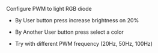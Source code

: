 Configure PWM to light RGB diode

- By User button press increase	brightness on 20%

- By Another User button press select a color

- Try with different PWM frequency (20Hz, 50Hz, 100Hz)